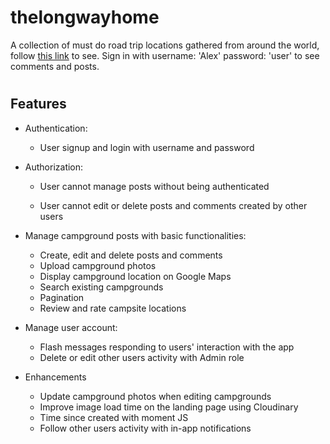 # thelongwayhome
A collection of must do road trip locations gathered from around the world, follow <a href="https://thelongwayhome.herokuapp.com/">this link</a> to see. Sign in with username: 'Alex' password: 'user' to see comments and posts.

# <h2>Features</h2>

<ul>
  <li>
      <p>Authentication:</p>
    <ul>
      <li>User signup and login with username and password</li>
    </ul>
   </li>

  <li>
    <p>Authorization:</p>
    <ul>
      <li><p> User cannot manage posts without being authenticated </p></li>
      <li><p> User cannot edit or delete posts and comments created by other users </p></li>
    </ul>
  </li>
 
  <li>
    <p>Manage campground posts with basic functionalities:</p>
    <ul>
      <li>Create, edit and delete posts and comments</li>
      <li>Upload campground photos</li>
      <li>Display campground location on Google Maps</li>
      <li>Search existing campgrounds</li>
      <li>Pagination</li>
      <li>Review and rate campsite locations</li>
    </ul>
  </li>

  <li>
      <p>Manage user account:</p>
    <ul>
      <li>Flash messages responding to users' interaction with the app</li>
      <li>Delete or edit other users activity with Admin role</li>
    </ul>
  </li>

  <li>
    <p>Enhancements</p>
    <ul>
      <li>Update campground photos when editing campgrounds</li>
      <li>Improve image load time on the landing page using Cloudinary</li>
      <li>Time since created with moment JS</li>
      <li>Follow other users activity with in-app notifications</li>
    </ul>
  </li>
</ul>

